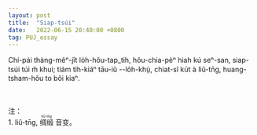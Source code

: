```yaml
---
layout: post
title:  "Siap-tsúi"
date:   2022-06-15 20:40:00 +0800
tag: PUJ_essay
---
```


<section class="PUJ">

Chí-pái thàng-mêⁿ-jît lo̍h-hŏu-tap_tih, hŏu-chia-pèⁿ hiah kú seⁿ-san, siap-tsúi túi m̆ khui; tiám tih-kiáⁿ tāu-iû --lo̍h-khṳ̀, chiat-sî ku̍t à liû-tn̄g, huang-tsham-hŏu to bŏi kiaⁿ.

<br>
<br>
注：<br>
1. liû-tn̄g, 
<ruby style="ruby-position:over">
		<rb class="markup_main">绸缎</rb>
		<rp>(</rp><rt class="markup_over">tiû-tn̄g</rt><rp>)</rp>
</ruby> 音变。

</section>